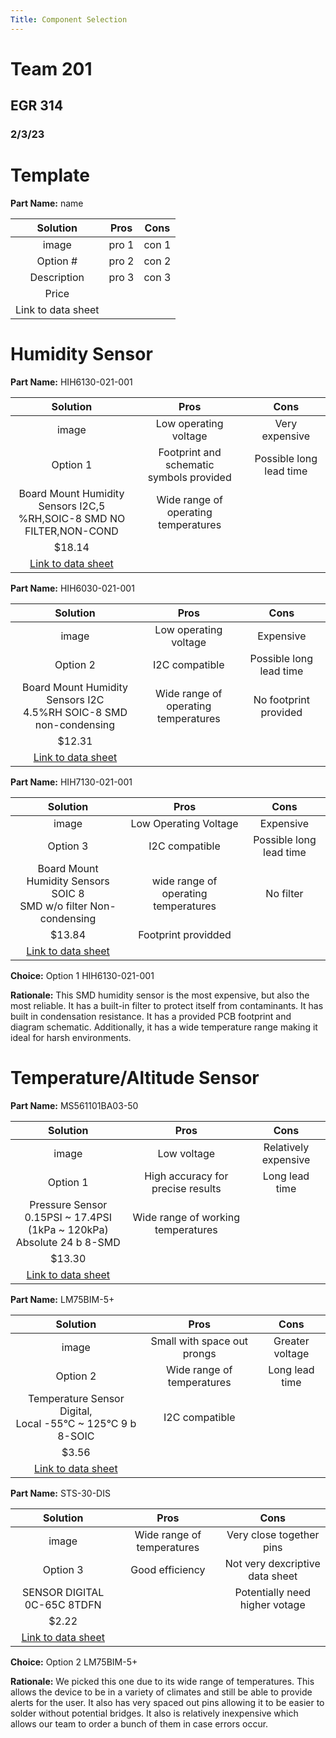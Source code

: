 ```yaml
---
Title: Component Selection
---
```


# Team 201
## EGR 314
### 2/3/23

# Template

**Part Name:** name

|**Solution**|**Pros**|**Cons**|
|:----------:|:------:|:------:|
|image       |pro 1   |con 1  |
|Option #|pro 2| con 2|
|Description|pro 3|con 3|
|Price|||
|Link to data sheet|||

# Humidity Sensor

**Part Name:** HIH6130-021-001

|**Solution**|**Pros**|**Cons**|
|:----------:|:--------------------:|:--------------------------------------------------:|
|image       |Low operating voltage|Very expensive|
|Option 1    |Footprint and schematic </br> symbols provided|Possible long lead time|
|Board Mount Humidity Sensors I2C,5 </br> %RH,SOIC-8 SMD NO FILTER,NON-COND|Wide range of operating temperatures||
|$18.14      |||
|[Link to data sheet](https://www.mouser.com/datasheet/2/187/HWSC_S_A0012940693_1-3073215.pdf) ||

**Part Name:** HIH6030-021-001

|**Solution**|**Pros**|**Cons**|
|:----------:|:------:|:------:|
|image       |Low operating voltage   |Expensive |
|Option 2          |I2C compatible| Possible long lead time|
|Board Mount Humidity Sensors I2C </br> 4.5%RH SOIC-8 SMD non-condensing|Wide range of operating </br> temperatures|No footprint provided|
|$12.31|||
|[Link to data sheet](https://www.mouser.com/datasheet/2/187/HWSC_S_A0012940586_1-3073378.pdf)|||

**Part Name:** HIH7130-021-001

|**Solution**|**Pros**|**Cons**|
|:----------:|:------:|:------:|
|image       |Low Operating Voltage   |Expensive  |
|Option 3|I2C compatible|Possible long lead time|
|Board Mount Humidity Sensors SOIC 8 </br>SMD w/o filter Non-condensing|wide range of operating temperatures|No filter|
|$13.84|Footprint providded||
|[Link to data sheet](https://www.mouser.com/datasheet/2/187/HWSC_S_A0012940383_1-3073342.pdf)|||

**Choice:** Option 1 HIH6130-021-001

**Rationale:** This SMD humidity sensor is the most expensive, but also the most reliable. It has a built-in filter to protect itself from contaminants. It has built in condensation resistance. It has a provided PCB footprint and diagram schematic. Additionally, it has a wide temperature range making it ideal for harsh environments.

# Temperature/Altitude Sensor

**Part Name:** MS561101BA03-50

|**Solution**|**Pros**|**Cons**|
|:----------:|:------:|:------:|
|image       |Low voltage   |Relatively expensive |
|Option 1|High accuracy for precise results|Long lead time|
|Pressure Sensor 0.15PSI ~ 17.4PSI </br> (1kPa ~ 120kPa) Absolute 24 b 8-SMD|Wide range of working temperatures||
|$13.30|||
|[Link to data sheet](https://www.te.com/commerce/DocumentDelivery/DDEController?Action=srchrtrv&DocNm=MS5611-01BA03&DocType=Data+Sheet&DocLang=English)|||

**Part Name:** LM75BIM-5+

|**Solution**|**Pros**|**Cons**|
|:----------:|:------:|:------:|
|image       |Small with space out prongs   |Greater voltage |
|Option 2|Wide range of temperatures|Long lead time|
|Temperature Sensor Digital,</br> Local -55°C ~ 125°C 9 b 8-SOIC|I2C compatible||
|$3.56|||
|[Link to data sheet](https://www.analog.com/media/en/technical-documentation/data-sheets/LM75.pdf)|||


**Part Name:** STS-30-DIS

|**Solution**|**Pros**|**Cons**|
|:----------:|:------:|:------:|
|image       |Wide range of temperatures   |Very close together pins |
|Option 3|Good efficiency|Not very dexcriptive data sheet|
|SENSOR DIGITAL 0C-65C 8TDFN||Potentially need higher votage|
|$2.22|||
|[Link to data sheet](https://sensirion.com/media/documents/1DA31AFD/61641F76/Sensirion_Temperature_Sensors_STS3x_Datasheet.pdf)|||

**Choice:** Option 2 LM75BIM-5+

**Rationale:** We picked this one due to its wide range of temperatures. This allows the device to be in a variety of climates and still be able to provide alerts for the user. It also has very spaced out pins allowing it to be easier to solder without potential bridges. It also is relatively inexpensive which allows our team to order a bunch of them in case errors occur.



